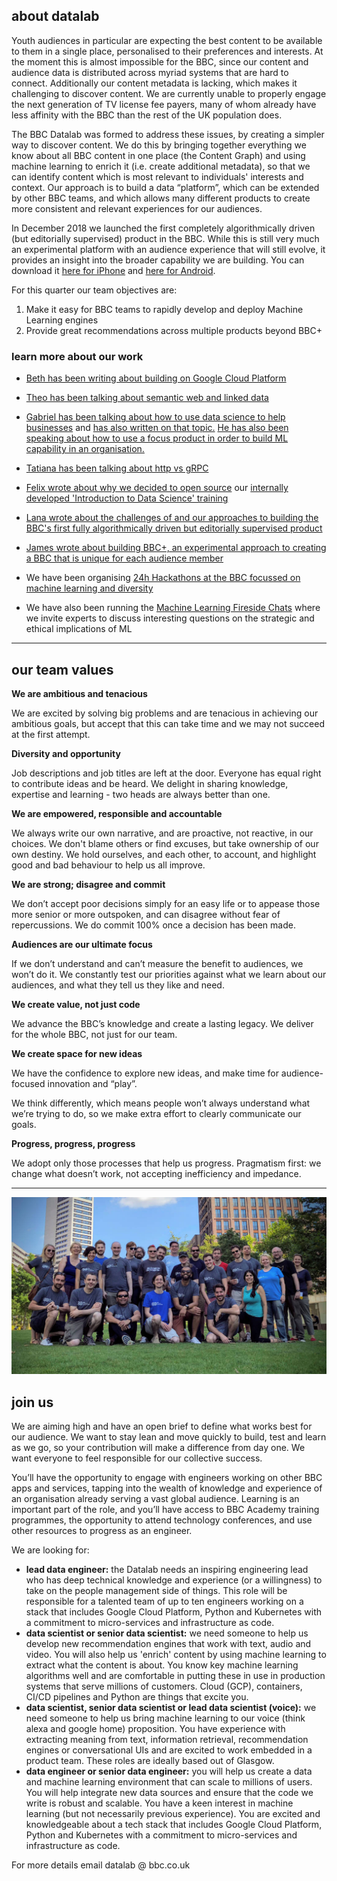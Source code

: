 ## about datalab

Youth audiences in particular are expecting the best content to be available to them in a single place, personalised to their preferences and interests. At the moment this is almost impossible for the BBC, since our content and audience data is distributed across myriad systems that are hard to connect. Additionally our content metadata is lacking, which makes it challenging to discover content. We are currently unable to properly engage the next generation of TV license fee payers, many of whom already have less affinity with the BBC than the rest of the UK population does.

The BBC Datalab was formed to address these issues, by creating a simpler way to discover content. We do this by bringing together everything we know about all BBC content in one place (the Content Graph) and using machine learning to enrich it (i.e. create additional metadata), so that we can identify content which is most relevant to individuals' interests and context. Our approach is to build a data “platform”, which can be extended by other BBC teams, and which allows many different products to create more consistent and relevant experiences for our audiences. 

In December 2018 we launched the first completely algorithmically driven (but editorially supervised) product in the BBC. While this is still very much an experimental platform with an audience experience that will still evolve, it provides an insight into the broader capability we are building. You can download it [here for iPhone](https://itunes.apple.com/gb/app/bbc/id1110317391) and [here for Android](https://play.google.com/store/apps/details?id=uk.co.bbc.bbc_plus&hl=en_US). 

For this quarter our team objectives are:
1) Make it easy for BBC teams to rapidly develop and deploy Machine Learning engines
2) Provide great recommendations across multiple products beyond BBC+


### learn more about our work

- [Beth has been writing about building on Google Cloud Platform](https://medium.com/@betandr/how-we-deliver-with-gcp-at-the-bbc-1c9812acf3a1)  

- [Theo has been talking about semantic web and linked data](https://www.youtube.com/watch?v=fz3YEX8NgtI)

- [Gabriel has been talking about how to use data science to help businesses](https://www.london.edu/faculty-and-research/lbsr/iie-podcast-how-data-science-can-boost-business) and [has also written on that topic.](https://www.london.edu/faculty-and-research/lbsr/making-big-data-deliver) [He has also been speaking about how to use a focus product in order to build ML capability in an organisation.](https://www.youtube.com/watch?v=dmlgc534SpE)

- [Tatiana has been talking about http vs gRPC](https://www.youtube.com/watch?v=-weU0Zy4Yd8)

- [Felix wrote about why we decided to open source](https://medium.com/bbc-design-engineering/data-science-and-machine-learning-course-3f00629212b7) our [internally developed 'Introduction to Data Science' training](https://github.com/bbc/datalab-ml-training)

- [Lana wrote about the challenges of and our approaches to building the BBC's first fully algorithmically driven but editorially supervised product](http://www.bbc.co.uk/blogs/internet/entries/a26a25af-4012-4f00-9fe9-2cc639a76340)

- [James wrote about building BBC+, an experimental approach to creating a BBC that is unique for each audience member](http://www.bbc.co.uk/blogs/internet/entries/82cd8d1e-2f23-4eff-8f34-0ef38ca8854c)

- We have been organising [24h Hackathons at the BBC focussed on machine learning and diversity](https://dms.licdn.com/playback/C4D00AQEfY8HwI7HhvQ/b90fdb31a4f942298cf5d258aa69d50f/feedshare-mp4_3300/1488578169071-zmy00q?e=1549731600&v=beta&t=P8HGRYCyP-X-Jw2rSPnpgJcyxb8LkdcFfJtO8v-FO8o)

- We have also been running the [Machine Learning Fireside Chats](https://www.meetup.com/Machine-learning-Fireside-Talks/) where we invite experts to discuss interesting questions on the strategic and ethical implications of ML

---

## our team values

**We are ambitious and tenacious**

We are excited by solving big problems and are tenacious in achieving our ambitious goals, but accept that this can take time and we may not succeed at the first attempt. 

**Diversity and opportunity**

Job descriptions and job titles are left at the door.  Everyone has equal right to contribute ideas and be heard.  We delight in sharing knowledge, expertise and learning - two heads are always better than one.

**We are empowered, responsible and accountable**

We always write our own narrative, and are proactive, not reactive, in our choices.  We don't blame others or find excuses, but take ownership of our own destiny.  We hold ourselves, and each other, to account, and highlight good and bad behaviour to help us all improve.

**We are strong; disagree and commit**

We don’t accept poor decisions simply for an easy life or to appease those more senior or more outspoken, and can disagree without fear of repercussions. We do commit 100% once a decision has been made. 

**Audiences are our ultimate focus**

If we don’t understand and can’t measure the benefit to audiences, we won’t do it.  We constantly test our priorities against what we learn about our audiences, and what they tell us they like and need. 

**We create value, not just code**

We advance the BBC’s knowledge and create a lasting legacy.  We deliver for the whole BBC, not just for our team. 

**We create space for new ideas**

We have the confidence to explore new ideas, and make time for audience-focused innovation and “play”.  

We think differently, which means people won’t always understand what we’re trying to do, so we make extra effort to clearly communicate our goals. 

**Progress, progress, progress**

We adopt only those processes that help us progress.  Pragmatism first: we change what doesn’t work, not accepting inefficiency and impedance.  

---

![Datalab team](team.jpg)

## join us

We are aiming high and have an open brief to define what works best for our audience. We want to stay lean and move quickly to build, test and learn as we go, so your contribution will make a difference from day one. We want everyone to feel responsible for our collective success.

You’ll have the opportunity to engage with engineers working on other BBC apps and services, tapping into the wealth of knowledge and experience of an organisation already serving a vast global audience. Learning is an important part of the role, and you’ll have access to BBC Academy training programmes, the opportunity to attend technology conferences, and use other resources to progress as an engineer.

We are looking for: 
- **lead data engineer:** the Datalab needs an inspiring engineering lead who has deep technical knowledge and experience (or a willingness) to take on the people management side of things. This role will be responsible for a talented team of up to ten engineers working on a stack that includes Google Cloud Platform, Python and Kubernetes with a commitment to micro-services and infrastructure as code. 
- **data scientist or senior data scientist:** we need someone to help us develop new recommendation engines that work with text, audio and video. You will also help us 'enrich' content by using machine learning to extract what the content is about. You know key machine learning algorithms well and are comfortable in putting these in use in production systems that serve millions of customers. Cloud (GCP), containers, CI/CD pipelines and Python are things that excite you.
- **data scientist, senior data scientist or lead data scientist (voice):** we need someone to help us bring machine learning to our voice (think alexa and google home) proposition. You have experience with extracting meaning from text, information retrieval, recommendation engines or conversational UIs and are excited to work embedded in a product team. These roles are ideally based out of Glasgow.
- **data engineer or senior data engineer:** you will help us create a data and machine learning environment that can scale to millions of users. You will help integrate new data sources and ensure that the code we write is robust and scalable. You have a keen interest in machine learning (but not necessarily previous experience). You are excited and knowledgeable about a tech stack that includes Google Cloud Platform, Python and Kubernetes with a commitment to micro-services and infrastructure as code. 

For more details email datalab @ bbc.co.uk
